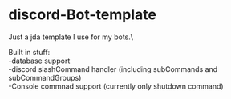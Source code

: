 # discord-Bot-template
Just a jda template I use for my bots.\

Built in stuff:\
-database support\
-discord slashCommand handler (including subCommands and subCommandGroups)\
-Console commnad support (currently only shutdown command)

